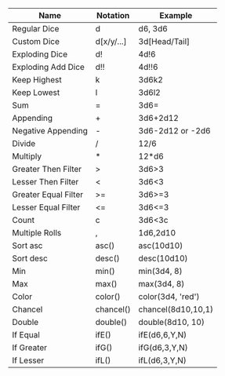 | Name                 | Notation   | Example            |
|----------------------|------------|--------------------|
| Regular Dice         | d          | d6, 3d6            |
| Custom Dice          | d[x/y/...] | 3d[Head/Tail]      |
| Exploding Dice       | d!         | 4d!6               |
| Exploding Add Dice   | d!!        | 4d!!6              |
| Keep Highest         | k          | 3d6k2              |
| Keep Lowest          | l          | 3d6l2              |
| Sum                  | =          | 3d6=               |
| Appending            | +          | 3d6+2d12           |
| Negative Appending   | -          | 3d6-2d12 or -2d6   |
| Divide               | /          | 12/6               |
| Multiply             | *          | 12*d6              |
| Greater Then Filter  | >          | 3d6>3              |
| Lesser Then Filter   | <          | 3d6<3              |
| Greater Equal Filter | >=         | 3d6>=3             |
| Lesser Equal Filter  | <=         | 3d6<=3             |
| Count                | c          | 3d6<3c             |
| Multiple Rolls       | ,          | 1d6,2d10           |
| Sort asc             | asc()      | asc(10d10)         |
| Sort desc            | desc()     | desc(10d10)        |
| Min                  | min()      | min(3d4, 8)        |
| Max                  | max()      | max(3d4, 8)        |
| Color                | color()    | color(3d4, 'red')  |
| Chancel              | chancel()  | chancel(8d10,10,1) |
| Double               | double()   | double(8d10, 10)   |
| If Equal             | ifE()      | ifE(d6,6,Y,N)      |
| If Greater           | ifG()      | ifG(d6,3,Y,N)      |
| If Lesser            | ifL()      | ifL(d6,3,Y,N)      |
